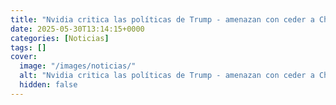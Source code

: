 ```yaml
---
title: "Nvidia critica las políticas de Trump - amenazan con ceder a China el dominio tecnológico de EEUU"
date: 2025-05-30T13:14:15+0000
categories: [Noticias]
tags: []
cover:
  image: "/images/noticias/"
  alt: "Nvidia critica las políticas de Trump - amenazan con ceder a China el dominio tecnológico de EEUU"
  hidden: false
---
```



